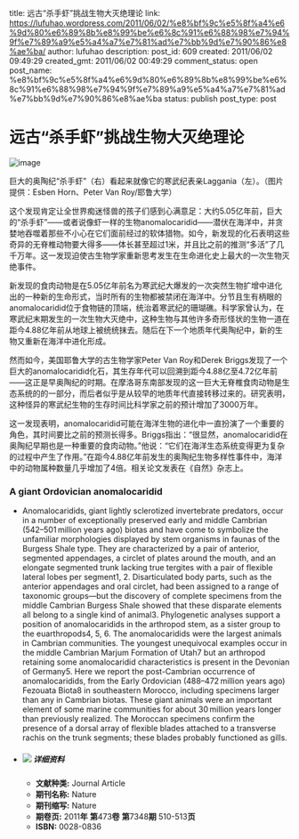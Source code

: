 title: 远古“杀手虾”挑战生物大灭绝理论
link: https://lufuhao.wordpress.com/2011/06/02/%e8%bf%9c%e5%8f%a4%e6%9d%80%e6%89%8b%e8%99%be%e6%8c%91%e6%88%98%e7%94%9f%e7%89%a9%e5%a4%a7%e7%81%ad%e7%bb%9d%e7%90%86%e8%ae%ba/
author: lufuhao
description: 
post_id: 609
created: 2011/06/02 09:49:29
created_gmt: 2011/06/02 00:49:29
comment_status: open
post_name: %e8%bf%9c%e5%8f%a4%e6%9d%80%e6%89%8b%e8%99%be%e6%8c%91%e6%88%98%e7%94%9f%e7%89%a9%e5%a4%a7%e7%81%ad%e7%bb%9d%e7%90%86%e8%ae%ba
status: publish
post_type: post

# 远古“杀手虾”挑战生物大灭绝理论

![image](http://lufuhao.files.wordpress.com/2011/06/image_thumb.png)

巨大的奥陶纪“杀手虾”（右）看起来就像它的寒武纪表亲Laggania（左）。（图片提供：Esben Horn、Peter Van Roy/耶鲁大学） 

这个发现肯定让全世界痴迷怪兽的孩子们感到心满意足：大约5.05亿年前，巨大的“杀手虾”——或者说像虾一样的生物anomalocaridid——潜伏在海洋中，并贪婪地吞噬着那些不小心在它们面前经过的软体猎物。如今，新发现的化石表明这些奇异的无脊椎动物要大得多——体长甚至超过1米，并且比之前的推测“多活”了几千万年。这一发现迫使古生物学家重新思考发生在生命进化史上最大的一次生物灭绝事件。 

新发现的食肉动物是在5.05亿年前名为寒武纪大爆发的一次突然生物扩增中进化出的一种新的生命形式，当时所有的生物都被禁闭在海洋中。分节且生有柄眼的anomalocaridid位于食物链的顶端，统治着寒武纪的珊瑚礁。科学家曾认为，在寒武纪末期发生的一次生物大灭绝中，这种生物与其他许多奇形怪状的生物一道在距今4.88亿年前从地球上被统统抹去。随后在下一个地质年代奥陶纪中，新的生物又重新在海洋中进化形成。 

然而如今，美国耶鲁大学的古生物学家Peter Van Roy和Derek Briggs发现了一个巨大的anomalocaridid化石，其生存年代可以回溯到距今4.88亿至4.72亿年前——这正是早奥陶纪的时期。在摩洛哥东南部发现的这一巨大无脊椎食肉动物是生态系统的的一部分，而后者似乎是从较早的地质年代直接转移过来的。研究表明，这种怪异的寒武纪生物的生存时间比科学家之前的预计增加了3000万年。 

这一发现表明，anomalocaridid可能在海洋生物的进化中一直扮演了一个重要的角色，其时间要比之前的预测长得多。Briggs指出：“很显然，anomalocaridid在奥陶纪早期也是一种重要的食肉动物。”他说：“它们在海洋生态系统变得更为复杂的过程中产生了作用。”在距今4.88亿年前发生的奥陶纪生物多样性事件中，海洋中的动物属种数量几乎增加了4倍。相关论文发表在《自然》杂志上。 

### A giant Ordovician anomalocaridid

* Anomalocaridids, giant lightly sclerotized invertebrate predators, occur in a number of exceptionally preserved early and middle Cambrian (542–501 million years ago) biotas and have come to symbolize the unfamiliar morphologies displayed by stem organisms in faunas of the Burgess Shale type. They are characterized by a pair of anterior, segmented appendages, a circlet of plates around the mouth, and an elongate segmented trunk lacking true tergites with a pair of flexible lateral lobes per segment1, 2. Disarticulated body parts, such as the anterior appendages and oral circlet, had been assigned to a range of taxonomic groups—but the discovery of complete specimens from the middle Cambrian Burgess Shale showed that these disparate elements all belong to a single kind of animal3. Phylogenetic analyses support a position of anomalocaridids in the arthropod stem, as a sister group to the euarthropods4, 5, 6. The anomalocaridids were the largest animals in Cambrian communities. The youngest unequivocal examples occur in the middle Cambrian Marjum Formation of Utah7 but an arthropod retaining some anomalocaridid characteristics is present in the Devonian of Germany5. Here we report the post-Cambrian occurrence of anomalocaridids, from the Early Ordovician (488–472 million years ago) Fezouata Biota8 in southeastern Morocco, including specimens larger than any in Cambrian biotas. These giant animals were an important element of some marine communities for about 30 million years longer than previously realized. The Moroccan specimens confirm the presence of a dorsal array of flexible blades attached to a transverse rachis on the trunk segments; these blades probably functioned as gills. 
* ##### ![](http://www.xinkexue.com/static/image/bib/arrow-open.gif) 详细资料

  * **文献种类:** Journal Article 
  * **期刊名称:** Nature 
  * **期刊缩写:** Nature 
  * **期卷页:** 2011**年** **第**473**卷** **第**7348**期** 510-513**页**
  * **ISBN:** 0028-0836